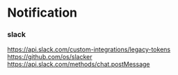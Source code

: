 # Notification

### slack
https://api.slack.com/custom-integrations/legacy-tokens
https://github.com/os/slacker
https://api.slack.com/methods/chat.postMessage

